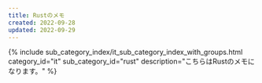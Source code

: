 ```yaml
---
title: Rustのメモ
created: 2022-09-28
updated: 2022-09-29
---
```

{% include sub_category_index/it_sub_category_index_with_groups.html
    category_id="it"
    sub_category_id="rust"
    description="こちらはRustのメモになります。" %}
